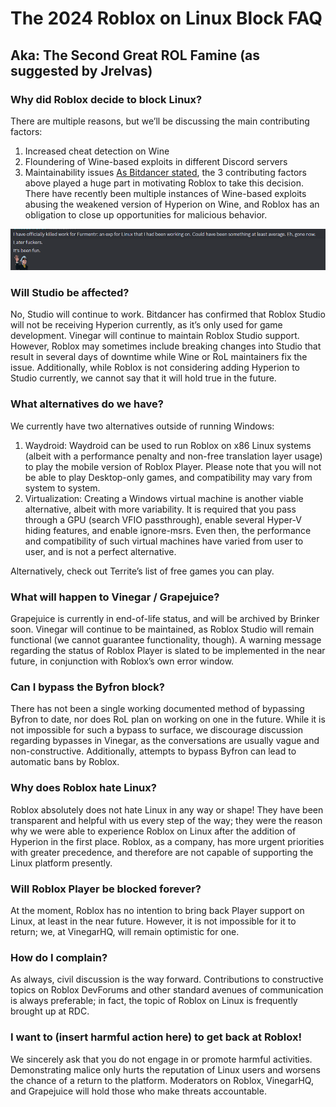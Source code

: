 # The 2024 Roblox on Linux Block FAQ
## Aka: The Second Great ROL Famine (as suggested by Jrelvas)

### Why did Roblox decide to block Linux?
There are multiple reasons, but we’ll be discussing the main contributing factors:
1. Increased cheat detection on Wine
2. Floundering of Wine-based exploits in different Discord servers
3. Maintainability issues
[As Bitdancer stated](https://devforum.roblox.com/t/why-isnt-hyperion-an-anti-cheat/2840095/33), the 3 contributing factors above played a huge part in motivating Roblox to take this decision. There have recently been multiple instances of Wine-based exploits abusing the weakened version of Hyperion on Wine, and Roblox has an obligation to close up opportunities for malicious behavior.

![image of a cheater](./dumas.png)

### Will Studio be affected?
No, Studio will continue to work. Bitdancer has confirmed that Roblox Studio will not be receiving Hyperion currently, as it’s only used for game development. Vinegar will continue to maintain Roblox Studio support. However, Roblox may sometimes include breaking changes into Studio that result in several days of downtime while Wine or RoL maintainers fix the issue. Additionally, while Roblox is not considering adding Hyperion to Studio currently, we cannot say that it will hold true in the future.

### What alternatives do we have?
We currently have two alternatives outside of running Windows:
1. Waydroid: Waydroid can be used to run Roblox on x86 Linux systems (albeit with a performance penalty and non-free translation layer usage) to play the mobile version of Roblox Player. Please note that you will not be able to play Desktop-only games, and compatibility may vary from system to system.
2. Virtualization: Creating a Windows virtual machine is another viable alternative, albeit with more variability. It is required that you pass through a GPU (search VFIO passthrough), enable several Hyper-V hiding features, and enable ignore-msrs. Even then, the performance and compatibility of such virtual machines have varied from user to user, and is not a perfect alternative. 

Alternatively, check out Territe’s list of free games you can play.

### What will happen to Vinegar / Grapejuice?
Grapejuice is currently in end-of-life status, and will be archived by Brinker soon. Vinegar will continue to be maintained, as Roblox Studio will remain functional (we cannot guarantee functionality, though). A warning message regarding the status of Roblox Player is slated to be implemented in the near future, in conjunction with Roblox’s own error window.

### Can I bypass the Byfron block?
There has not been a single working documented method of bypassing Byfron to date, nor does RoL plan on working on one in the future. While it is not impossible for such a bypass to surface, we discourage discussion regarding bypasses in Vinegar, as the conversations are usually vague and non-constructive. Additionally, attempts to bypass Byfron can lead to automatic bans by Roblox.

### Why does Roblox hate Linux?
Roblox absolutely does not hate Linux in any way or shape! They have been transparent and helpful with us every step of the way; they were the reason why we were able to experience Roblox on Linux after the addition of Hyperion in the first place. Roblox, as a company, has more urgent priorities with greater precedence, and therefore are not capable of supporting the Linux platform presently.

### Will Roblox Player be blocked forever?
At the moment, Roblox has no intention to bring back Player support on Linux, at least in the near future. However, it is not impossible for it to return; we, at VinegarHQ, will remain optimistic for one.

### How do I complain?
As always, civil discussion is the way forward. Contributions to constructive topics on Roblox DevForums and other standard avenues of communication is always preferable; in fact, the topic of Roblox on Linux is frequently brought up at RDC. 

### I want to (insert harmful action here) to get back at Roblox!
We sincerely ask that you do not engage in or promote harmful activities. Demonstrating malice only hurts the reputation of Linux users and worsens the chance of a return to the platform. Moderators on Roblox, VinegarHQ, and Grapejuice will hold those who make threats accountable.
